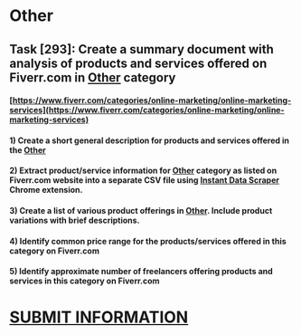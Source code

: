 # Other
## Task [293]: Create a summary document with analysis of products and services offered on Fiverr.com in [Other](https://www.fiverr.com/categories/online-marketing/online-marketing-services) category
#### [https://www.fiverr.com/categories/online-marketing/online-marketing-services](https://www.fiverr.com/categories/online-marketing/online-marketing-services)
#### 1) Create a short general description for products and services offered in the [Other](https://www.fiverr.com/categories/online-marketing/online-marketing-services)
#### 2) Extract product/service information for [Other](https://www.fiverr.com/categories/online-marketing/online-marketing-services) category as listed on Fiverr.com website into a separate CSV file using [Instant Data Scraper](https://chrome.google.com/webstore/detail/instant-data-scraper/ofaokhiedipichpaobibbnahnkdoiiah) Chrome extension.
#### 3) Create a list of various product offerings in [Other](https://www.fiverr.com/categories/online-marketing/online-marketing-services). Include product variations with brief descriptions.
#### 4) Identify common price range for the products/services offered in this category on Fiverr.com
#### 5) Identify approximate number of freelancers offering products and services in this category on Fiverr.com

# [SUBMIT INFORMATION](https://forms.office.com/r/8AEKjkLxKG)
